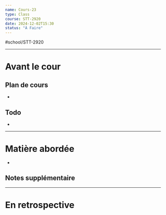 ```yaml
---
name: Cours-23
type: Class
course: STT-2920
date: 2024-12-02T15:30
status: "À Faire"
---
```

#school/STT-2920 
***
# Avant le cour
## Plan de cours
- 

## Todo
- 

---
# Matière abordée

- 

## Notes supplémentaire


---
# En retrospective

